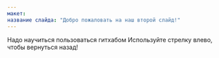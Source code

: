 ```yaml
---
макет: 
название слайда: "Добро пожаловать на наш второй слайд!"
---
```

Надо научиться пользоваться гитхабом
Используйте стрелку влево, чтобы вернуться назад!
